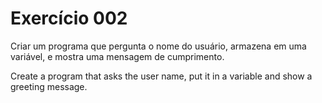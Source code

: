 # Exercício 002

Criar um programa que pergunta o nome do usuário, armazena em uma variável,
e mostra uma mensagem de cumprimento.

Create a program that asks the user name, put it in a variable and show a greeting
message.